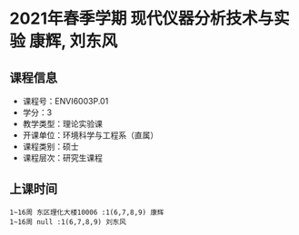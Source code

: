 # 2021年春季学期 现代仪器分析技术与实验 康辉, 刘东风






## 课程信息

- 课程号：ENVI6003P.01
- 学分：3
- 教学类型：理论实验课
- 开课单位：环境科学与工程系（直属）
- 课程类别：硕士
- 课程层次：研究生课程

## 上课时间

```
1~16周 东区理化大楼10006 :1(6,7,8,9) 康辉
1~16周 null :1(6,7,8,9) 刘东风
```

